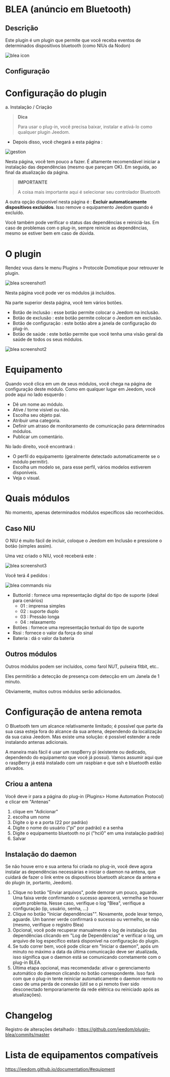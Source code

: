 
BLEA (anúncio em Bluetooth)
==============================

Descrição
-----------

Este plugin é um plugin que permite que você receba eventos de determinados dispositivos bluetooth (como NIUs da Nodon)

![blea icon](../images/blea_icon.png)

Configuração
-------------

Configuração do plugin
========================

a. Instalação / Criação

> **Dica**
>
> Para usar o plug-in, você precisa baixar, instalar e
> ativá-lo como qualquer plugin Jeedom.

- Depois disso, você chegará a esta página :

![gestion](../images/gestion.jpg)

Nesta página, você tem pouco a fazer. É altamente recomendável iniciar a instalação das dependências (mesmo que pareçam OK). Em seguida, ao final da atualização da página.

> **IMPORTANTE**
>
> A coisa mais importante aqui é selecionar seu controlador
> Bluetooth

A outra opção disponível nesta página é : **Excluir automaticamente dispositivos excluídos**. Isso remove o equipamento Jeedom quando é excluído.

Você também pode verificar o status das dependências e reiniciá-las. Em caso de problemas com o plug-in, sempre reinicie as dependências, mesmo se estiver bem em caso de dúvida.

O plugin
=========

Rendez vous dans le menu Plugins &gt; Protocole Domotique pour retrouver le plugin.

![blea screenshot1](../images/blea_screenshot1.jpg)

Nesta página você pode ver os módulos já incluídos.

Na parte superior desta página, você tem vários botões.

- Botão de inclusão : esse botão permite colocar o Jeedom na inclusão.
- Botão de exclusão : este botão permite colocar o Jeedom em exclusão.
- Botão de configuração : este botão abre a janela de configuração do plug-in.
- Botão de saúde : este botão permite que você tenha uma visão geral da saúde de todos os seus módulos.

![blea screenshot2](../images/blea_screenshot2.jpg)

Equipamento
==========

Quando você clica em um de seus módulos, você chega na página de configuração deste módulo. Como em qualquer lugar em Jeedom, você pode aqui no lado esquerdo :

- Dê um nome ao módulo.
- Ative / torne visível ou não.
- Escolha seu objeto pai.
- Atribuir uma categoria.
- Definir um atraso de monitoramento de comunicação para determinados módulos.
- Publicar um comentário.

No lado direito, você encontrará :

- O perfil do equipamento (geralmente detectado automaticamente se o módulo permitir).
- Escolha um modelo se, para esse perfil, vários modelos estiverem disponíveis.
- Veja o visual.

Quais módulos
=============

No momento, apenas determinados módulos específicos são reconhecidos.

Caso NIU
-----------

O NIU é muito fácil de incluir, coloque o Jeedom em Inclusão e pressione o botão (simples assim).

Uma vez criado o NIU, você receberá este :

![blea screenshot3](../images/blea_screenshot3.jpg)

Você terá 4 pedidos :

![blea commands niu](../images/blea_commands_niu.jpg)

- ButtonId : fornece uma representação digital do tipo de suporte (ideal para cenários)
  - 01 : imprensa simples
  - 02 : suporte duplo
  - 03 : Pressão longa
  - 04 : relaxamento
- Botões : fornece uma representação textual do tipo de suporte
- Rssi : fornece o valor da força do sinal
- Bateria : dá o valor da bateria

Outros módulos
--------------------

Outros módulos podem ser incluídos, como farol NUT, pulseira fitbit, etc..

Eles permitirão a detecção de presença com detecção em um
Janela de 1 minuto.

Obviamente, muitos outros módulos serão adicionados.

Configuração de antena remota
================================

O Bluetooth tem um alcance relativamente limitado; é possível que parte da sua casa esteja fora do alcance da sua antena, dependendo da localização da sua caixa Jeedom.
Mas existe uma solução: é possível estender a rede instalando antenas adicionais.

A maneira mais fácil é usar um raspBerry pi (existente ou dedicado, dependendo do equipamento que você já possui). Vamos assumir aqui que o raspBerry já está instalado com um raspbian e que ssh e bluetooth estão ativados.

Criou a antena
--------------

Você deve ir para a página do plug-in (Plugins> Home Automation Protocol) e clicar em "Antenas"

1) clique em "Adicionar"
2) escolha um nome
3) Digite o ip e a porta (22 por padrão)
4) Digite o nome do usuário ("pi" por padrão) e a senha
5) Digite o equipamento bluetooth no pi ("hci0" em uma instalação padrão)
6) Salvar

Instalação do daemon
----------------------

Se não houve erro e sua antena foi criada no plug-in, você deve agora instalar as dependências necessárias e iniciar o daemon na antena, que cuidará de fazer o link entre os dispositivos bluetooth alcance da antena e do plugin (e, portanto, Jeedom).

1) Clique no botão "Enviar arquivos", pode demorar um pouco, aguarde. Uma faixa verde confirmando o sucesso aparecerá, vermelha se houver algum problema. Nesse caso, verifique o log "Blea", verifique a configuração (ip, usuário, senha, ...)
2) Clique no botão "Iniciar dependências"". Novamente, pode levar tempo, aguarde. Um banner verde confirmará o sucesso ou vermelho, se não (mesmo, verifique o registro Blea)
3) Opcional, você pode recuperar manualmente o log de instalação das dependências clicando em "Log de Dependências" e verificar o log, um arquivo de log específico estará disponível na configuração do plugin.
4) Se tudo correr bem, você pode clicar em "Iniciar o daemon", após um minuto no máximo a data da última comunicação deve ser atualizada, isso significa que o daemon está se comunicando corretamente com o plug-in BLEA.
5) Última etapa opcional, mas recomendada: ativar o gerenciamento automático do daemon clicando no botão correspondente. Isso fará com que o plug-in tente reiniciar automaticamente o daemon remoto no caso de uma perda de conexão (útil se o pi remoto tiver sido desconectado temporariamente da rede elétrica ou reiniciado após as atualizações).

Changelog
=========

Registro de alterações detalhado :
<https://github.com/jeedom/plugin-blea/commits/master>

Lista de equipamentos compatíveis
=================================

<https://jeedom.github.io/documentation/#equipment>

